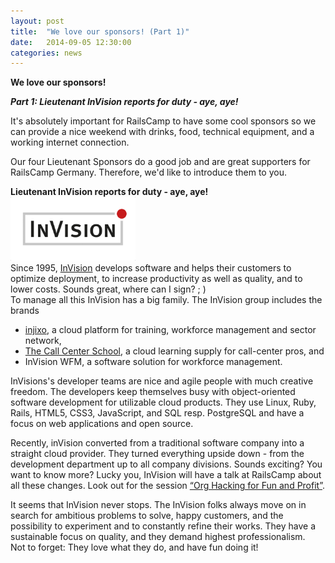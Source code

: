 ```yaml
---
layout: post
title:  "We love our sponsors! (Part 1)"
date:   2014-09-05 12:30:00
categories: news
---
```


**We love our sponsors!**

***Part 1: Lieutenant InVision reports for duty - aye, aye!***

It's absolutely important for RailsCamp to have some cool sponsors so we can provide a nice weekend with drinks, food, technical equipment, and a working internet connection.

Our four Lieutenant Sponsors do a good job and are great supporters for RailsCamp Germany. Therefore, we'd like to introduce them to you.    
  
    
**Lieutenant InVision reports for duty - aye, aye!**  
<img src="/img/invision.png" alt="InVision" style="width: 200px;" />  
Since 1995, [InVision](http://www.invision.de) develops software and helps their customers to optimize deployment, to increase productivity as well as quality, and to lower costs. Sounds great, where can I sign? ; )  
To manage all this InVision has a big family. The InVision group includes the brands 
* [injixo](http://www.injixo.com), a cloud platform for training, workforce management and sector network, 
* [The Call Center School](http://www.thecallcenterschool.com), a cloud learning supply for call-center pros, and
* InVision WFM, a software solution for workforce management.  

InVisions's developer teams are nice and agile people with much creative freedom. The developers keep themselves busy with object-oriented software development for utilizable   cloud products. They use Linux, Ruby, Rails, HTML5, CSS3, JavaScript, and SQL resp. PostgreSQL and have a focus on web applications and open source.

Recently, inVision converted from a traditional software company into a straight cloud provider. They turned everything upside down - from the development department up to all company divisions. Sounds exciting? You want to know more? Lucky you, InVision will have a talk at RailsCamp about all these changes. Look out for the session [“Org Hacking for Fun and Profit”](http://2014.railscamp.de/contribute/session-planning.html).

It seems that InVision never stops. The InVision folks always move on in search for ambitious problems to solve, happy customers, and the possibility to experiment and to constantly refine their works. They have a sustainable focus on quality, and they demand highest professionalism.  
Not to forget: They love what they do, and have fun doing it!


